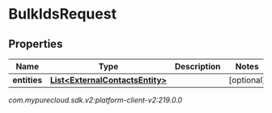 # BulkIdsRequest


## Properties

| Name | Type | Description | Notes |
| ------------ | ------------- | ------------- | ------------- |
| **entities** | [**List&lt;ExternalContactsEntity&gt;**](ExternalContactsEntity) |  |  [optional] |




_com.mypurecloud.sdk.v2:platform-client-v2:219.0.0_
